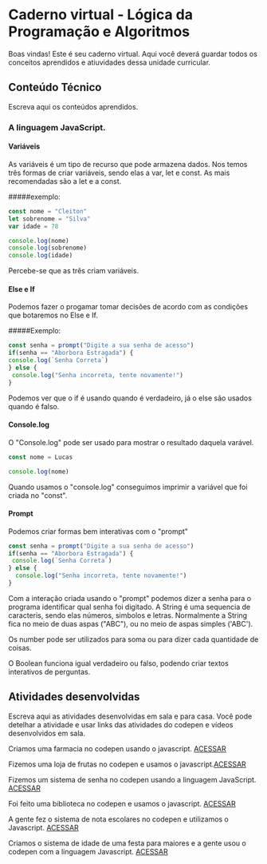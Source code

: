 # Caderno virtual - Lógica da Programação e Algoritmos
Boas vindas! Este é seu caderno virtual. Aqui você deverá guardar todos os conceitos aprendidos e atiuvidades dessa unidade curricular. 


## Conteúdo Técnico
Escreva aqui os conteúdos aprendidos.

### A linguagem JavaScript.

#### Variáveis
 As variáveis é um tipo de recurso que pode armazena dados.
Nos temos três formas de criar variáveis, sendo elas a var, let e const. As mais recomendadas são a let e a const.

#####exemplo:
```js
const nome = "Cleiton"
let sobrenome = "Silva"
var idade = 78

console.log(nome)
console.log(sobrenome)
console.log(idade)
```
Percebe-se que as três criam variáveis.

#### Else e If
 Podemos fazer o progamar tomar decisões de acordo com as condições que botaremos no Else e If.
 
 #####Exemplo:
 ```js
const senha = prompt("Digite a sua senha de acesso")
if(senha == "Aborbora Estragada") {
 console.log(`Senha Correta`) 
} else {
  console.log("Senha incorreta, tente novamente!")
}
```
 Podemos ver que o if é usando quando é verdadeiro, já o else são usados quando é falso.

 #### Console.log
  O "Console.log" pode ser usado para mostrar o resultado daquela varável.
  ```js
const nome = Lucas

console.log(nome)
```
Quando usamos o "console.log" conseguimos imprimir a variável que foi criada no "const".

#### Prompt
Podemos criar formas bem interativas com o "prompt"
```js
const senha = prompt("Digite a sua senha de acesso")
if(senha == "Aborbora Estragada") {
 console.log(`Senha Correta`) 
} else {
  console.log("Senha incorreta, tente novamente!")
}
```
Com a interação criada usando o "prompt" podemos dizer a senha para o programa identificar qual senha foi digitado.
 A String é uma sequencia de caracteris, sendo elas números, simbolos e letras. Normalmente a String  fica no meio de duas aspas ("ABC"), ou no meio de aspas simples ('ABC').
 
 Os number pode ser utilizados para soma ou para dizer cada quantidade de coisas.
 
 O Boolean funciona igual verdadeiro ou falso, podendo criar textos interativos de perguntas.



## Atividades desenvolvidas
Escreva aqui as atividades desenvolvidas em sala e para casa. Você pode detelhar a atividade e usar links das atividades do codepen e vídeos desenvolvidos em sala. 

Criamos uma farmacia no codepen usando o javascript. [ACESSAR](https://codepen.io/Caio-Marinho-the-flexboxer/pen/rNEYVGx) 

Fizemos uma loja de frutas no codepen e usamos o javascript.[ACESSAR](https://codepen.io/Caio-Marinho-the-flexboxer/pen/jOjYQRr)

Fizemos um sistema de senha no codepen usando a linguagem JavaScript. [ACESSAR](https://codepen.io/Caio-Marinho-the-flexboxer/pen/LYKOEvN)

Foi feito uma biblioteca no codepen e usamos o javascript. [ACESSAR](https://codepen.io/Caio-Marinho-the-flexboxer/pen/QWXaJPN)

A gente fez o sistema de nota escolares no codepen e utilizamos o Javascript. [ACESSAR](https://codepen.io/Caio-Marinho-the-flexboxer/pen/gONRKvV)

Criamos o sistema de idade de uma festa para maiores e a gente usou o codepen com a linguagem Javascript. [ACESSAR](https://codepen.io/Caio-Marinho-the-flexboxer/pen/GRbEGQb)
